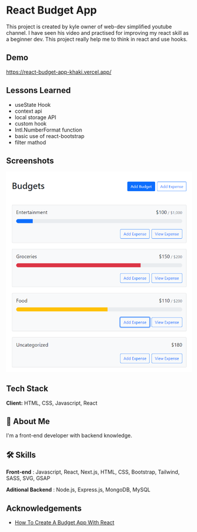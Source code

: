 # React Budget App

This project is created by kyle owner of web-dev simplified youtube channel. I have seen his video and practised for improving my react skill as a beginner dev. This project really help me to think in react and use hooks.

## Demo

https://react-budget-app-khaki.vercel.app/

## Lessons Learned

-   useState Hook
-   context api
-   local storage API
-   custom hook
-   Intl.NumberFormat function
-   basic use of react-bootstrap
-   filter mathod

## Screenshots

![App Screenshot](preview.png)

## Tech Stack

**Client:** HTML, CSS, Javascript, React

## 🚀 About Me

I'm a front-end developer with backend knowledge.

## 🛠 Skills

**Front-end** : Javascript, React, Next.js, HTML, CSS, Bootstrap, Tailwind, SASS, SVG, GSAP

**Aditional Backend** : Node.js, Express.js, MongoDB, MySQL

## Acknowledgements

-   [How To Create A Budget App With React](https://www.youtube.com/watch?v=yz8x71BiGXg)
